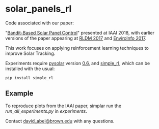 # solar_panels_rl
Code associated with our paper:

"[Bandit-Based Solar Panel Control](http://cs.brown.edu/~dabel/papers/iaai_solar_bandit.pdf)" presented at IAAI 2018, with earlier versions of the paper appearing at [RLDM 2017](http://cs.brown.edu/~dabel/papers/solarl.pdf) and [EnviroInfo 2017](http://cs.brown.edu/~dabel/papers/solarl_enviro_info.pdf).

This work focuses on applying reinforcement learning techniques to improve Solar Tracking.

Experiments require [pysolar](http://pysolar.org/) version [0.6](https://github.com/pingswept/pysolar/releases/tag/0.6), and [simple_rl](https://github.com/david-abel/simple_rl), which can be installed with the usual:

	pip install simple_rl


## Example

To reproduce plots from the IAAI paper, simplar run the _run_all_experiments.py_ in _experiments_.

Contact david_abel@brown.edu with any questions.